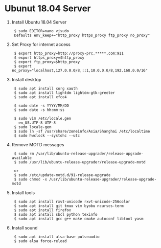 Ubunut 18.04 Server
===================

1. Install Ubuntu 18.04 Server

        $ sudo EDITOR=nano visudo
        Defaults env_keep+="http_proxy https_proxy ftp_proxy no_proxy"

2. Set Proxy for internet access

        $ export http_proxy=http://proxy-prc.*****.com:911
        $ export https_proxy=$http_proxy
        $ export ftp_proxy=$http_proxy
        $ export no_proxy="localhost,127.0.0.0/8,::1,10.0.0.0/8,192.168.0.0/16"

3. Install desktop

        $ sudo apt install xorg xauth
        $ sudo apt install lightdm lightdm-gtk-greeter
        $ sudo apt install xfce4

        $ sudo date -s YYYY/MM/DD
        $ sudo date -s hh:mm:ss

        $ sudo vim /etc/locale.gen
          en_US.UTF-8 UTF-8
        $ sudo locale-gen
        $ sudo ln -sf /usr/share/zoneinfo/Asia/Shanghai /etc/localtime
        $ sudo hwclock --systohc --utc

4. Remove MOTD messages

        $ sudo rm /var/lib/ubuntu-release-upgrader/release-upgrade-available
        $ sudo /usr/lib/ubuntu-release-upgrader/release-upgrade-motd

        or
        $ sudo /etc/update-motd.d/91-release-upgrade
        $ sudo chmod -x /usr/lib/ubuntu-release-upgrader/release-upgrade-motd

5. Install tools

        $ sudo apt install rxvt-unicode rxvt-unicode-256color
        $ sudo apt install git tmux vim byobu ncurses-term
        $ sudo apt install firefox
        $ sudo apt install sbcl python texinfo
        $ sudo apt install gcc g++ make cmake autoconf libtool yasm

6. Install sound

        $ sudo apt install alsa-base pulseaudio
        $ sudo alsa force-reload

